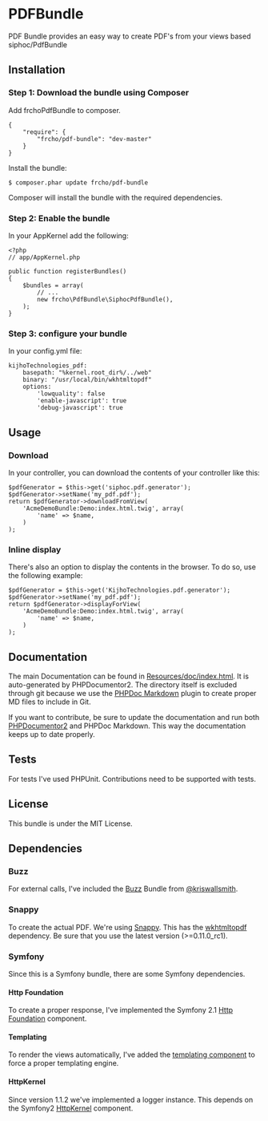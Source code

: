 # PDFBundle
PDF Bundle provides an easy way to create PDF's from your views based siphoc/PdfBundle

## Installation

### Step 1: Download the bundle using Composer
Add frchoPdfBundle to composer.

    {
        "require": {
            "frcho/pdf-bundle": "dev-master"
        }
    }

Install the bundle:

    $ composer.phar update frcho/pdf-bundle

Composer will install the bundle with the required dependencies.

### Step 2: Enable the bundle
In your AppKernel add the following:

    <?php
    // app/AppKernel.php

    public function registerBundles()
    {
        $bundles = array(
            // ...
            new frcho\PdfBundle\SiphocPdfBundle(),
        );
    }

### Step 3: configure your bundle
In your config.yml file:

    kijhoTechnologies_pdf:
        basepath: "%kernel.root_dir%/../web"
        binary: "/usr/local/bin/wkhtmltopdf"
        options:
            'lowquality': false
            'enable-javascript': true
            'debug-javascript': true


## Usage

### Download
In your controller, you can download the contents of your controller like this:

    $pdfGenerator = $this->get('siphoc.pdf.generator');
    $pdfGenerator->setName('my_pdf.pdf');
    return $pdfGenerator->downloadFromView(
        'AcmeDemoBundle:Demo:index.html.twig', array(
            'name' => $name,
        )
    );

### Inline display
There's also an option to display the contents in the browser. To do so, use the
following example:

    $pdfGenerator = $this->get('KijhoTechnologies.pdf.generator');
    $pdfGenerator->setName('my_pdf.pdf');
    return $pdfGenerator->displayForView(
        'AcmeDemoBundle:Demo:index.html.twig', array(
            'name' => $name,
        )
    );


## Documentation
The main Documentation can be found in [Resources/doc/index.html](https://github.com/siphoc/PdfBundle/tree/master/Resources/doc). It is
auto-generated by PHPDocumentor2. The directory itself is excluded through git
because we use the [PHPDoc Markdown](https://github.com/evert/phpdoc-md) plugin
to create proper MD files to include in Git.

If you want to contribute, be sure to update the documentation and run both
[PHPDocumentor2](http://www.phpdoc.org/) and PHPDoc Markdown.
This way the documentation keeps up to date properly.

## Tests
For tests I've used PHPUnit. Contributions need to be supported with tests.

## License
This bundle is under the MIT License.

## Dependencies

### Buzz
For external calls, I've included the [Buzz](https://github.com/kriswallsmith/Buzz)
Bundle from [@kriswallsmith](https://github.com/kriswallsmith).

### Snappy
To create the actual PDF. We're using [Snappy](https://github.com/knplabs/snappy).
This has the [wkhtmltopdf](http://code.google.com/p/wkhtmltopdf/) dependency. Be
sure that you use the latest version (>=0.11.0_rc1).

### Symfony
Since this is a Symfony bundle, there are some Symfony dependencies.

#### Http Foundation
To create a proper response, I've implemented the Symfony 2.1 [Http Foundation](https://github.com/symfony/HttpFoundation)
component.

#### Templating
To render the views automatically, I've added the [templating component](https://github.com/symfony/Templating)
to force a proper templating engine.

#### HttpKernel
Since version 1.1.2 we've implemented a logger instance. This depends on the
Symfony2 [HttpKernel](https://github.com/symfony/HttpKernel) component.
